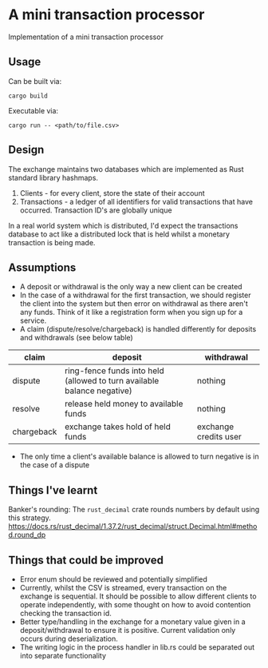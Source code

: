 # A mini transaction processor

Implementation of a mini transaction processor

## Usage

Can be built via:

```shell
cargo build
```

Executable via:

```shell
cargo run -- <path/to/file.csv>
```

## Design

The exchange maintains two databases which are implemented as Rust standard library hashmaps.

1. Clients - for every client, store the state of their account
2. Transactions - a ledger of all identifiers for valid transactions that have occurred. Transaction ID's are globally unique

In a real world system which is distributed, I'd expect the transactions database to act like a distributed lock that is held whilst a monetary transaction is being made.

## Assumptions

- A deposit or withdrawal is the only way a new client can be created
- In the case of a withdrawal for the first transaction, we should register the client into the system but then error on withdrawal as there aren't any funds. Think of it like a registration form when you sign up for a service.
- A claim (dispute/resolve/chargeback) is handled differently for deposits and withdrawals (see below table)

| claim      | deposit                                                                 | withdrawal            |
| ---------- | ----------------------------------------------------------------------- | --------------------- |
| dispute    | ring-fence funds into held (allowed to turn available balance negative) | nothing               |
| resolve    | release held money to available funds                                   | nothing               |
| chargeback | exchange takes hold of held funds                                       | exchange credits user |

- The only time a client's available balance is allowed to turn negative is in the case of a dispute

## Things I've learnt

Banker's rounding: The `rust_decimal` crate rounds numbers by default using this strategy. https://docs.rs/rust_decimal/1.37.2/rust_decimal/struct.Decimal.html#method.round_dp

## Things that could be improved

- Error enum should be reviewed and potentially simplified
- Currently, whilst the CSV is streamed, every transaction on the exchange is sequential. It should be possible to allow different clients to operate independently, with some thought on how to avoid contention checking the transaction id.
- Better type/handling in the exchange for a monetary value given in a deposit/withdrawal to ensure it is positive. Current validation only occurs during deserialization.
- The writing logic in the process handler in lib.rs could be separated out into separate functionality 
